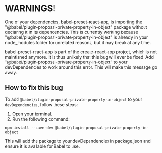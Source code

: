 # WARNINGS!

One of your dependencies, babel-preset-react-app, is importing the
"@babel/plugin-proposal-private-property-in-object" package without
declaring it in its dependencies. This is currently working because
"@babel/plugin-proposal-private-property-in-object" is already in your
node_modules folder for unrelated reasons, but it may break at any time.

babel-preset-react-app is part of the create-react-app project, which
is not maintianed anymore. It is thus unlikely that this bug will
ever be fixed. Add "@babel/plugin-proposal-private-property-in-object" to
your devDependencies to work around this error. This will make this message
go away.

## How to fix this bug

To add `@babel/plugin-proposal-private-property-in-object` to your `devDependencies`, follow these steps:

1. Open your terminal.
2. Run the following command:

`npm install --save-dev @babel/plugin-proposal-private-property-in-object`

This will add the package to your devDependencies in package.json and ensure it is available for Babel to use.